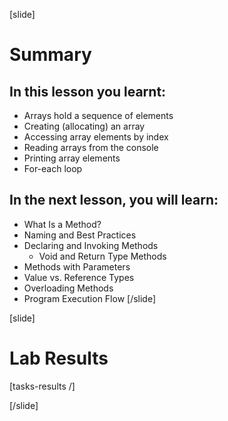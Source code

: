 
[slide]
# Summary

## In this lesson you learnt:
- Arrays hold a sequence of elements
- Creating (allocating) an array
- Accessing array elements by index
- Reading arrays from the console
- Printing array elements
- For-each loop

## In the next lesson, you will learn:
- What Is a Method?
- Naming and Best Practices
- Declaring and Invoking Methods
  - Void and Return Type Methods
- Methods with Parameters
- Value vs. Reference Types
- Overloading Methods
- Program Execution Flow
[/slide]


[slide]
# Lab Results

[tasks-results /]

[/slide]